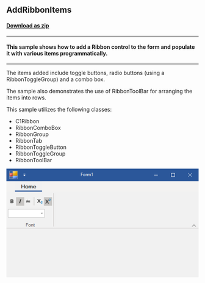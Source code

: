 ## AddRibbonItems
#### [Download as zip](https://minhaskamal.github.io/DownGit/#/home?url=https://github.com/GrapeCity/ComponentOne-WinForms-Samples/tree/master/NetFramework\C1.Win.Ribbon\CS\AddRibbonItems)
____
#### This sample shows how to add a Ribbon control to the form and populate it with various items programmatically.
____
The items added include toggle buttons, radio buttons (using a RibbonToggleGroup) and a combo box. 

The sample also demonstrates the use of RibbonToolBar for arranging the items into rows. 

This sample utilizes the following classes: 

* C1Ribbon
* RibbonComboBox
* RibbonGroup
* RibbonTab
* RibbonToggleButton
* RibbonToggleGroup
* RibbonToolBar

![screenshot](screenshot.png)

